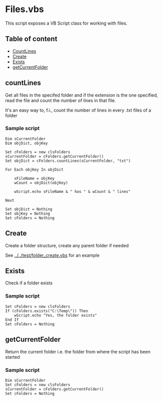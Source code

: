 # Files.vbs

This script exposes a VB Script class for working with files.

## Table of content

- [CountLines](#countlines)
- [Create](#Create)
- [Exists](#exists)
- [getCurrentFolder](#getcurrentfolder)

## countLines

Get all files in the specifed folder and if the extension is the one specified, read the file and count the number of lines in that file.

It's an easy way to, f.i., count the number of lines in every .txt files of a folder

### Sample script

```vbnet
Dim sCurrentFolder
Dim objDict, objKey

Set cFolders = new clsFolders
sCurrentFolder = cFolders.getCurrentFolder()
Set objDict = cFolders.countLines(sCurrentFolder, "txt")

For Each objKey In objDict

	sFileName = objKey
	wCount = objDict(objKey)

	wScript.echo sFileName & " has " & wCount & " lines"

Next

Set objDict = Nothing
Set objKey = Nothing
Set cFolders = Nothing
```

## Create

Create a folder structure, create any parent folder if needed

See [../../test/folder_create.vbs](../../test/folder_create.vbs) for an example

## Exists

Check if a folder exists

### Sample script

```vbnet
Set cFolders = new clsFolders
If (cFolders.exists("C:\Temp\")) Then
	wScript.echo "Yes, the folder exists"
End If
Set cFolders = Nothing
```
## getCurrentFolder

Return the current folder i.e. the folder from where the script has been started

### Sample script

```vbnet
Dim sCurrentFolder
Set cFolders = new clsFolders
sCurrentFolder = cFolders.getCurrentFolder()
Set cFolders = Nothing
```